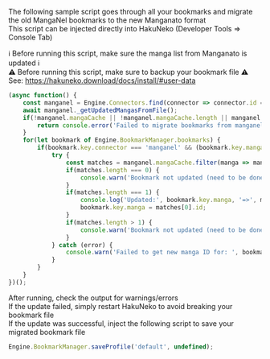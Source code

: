 The following sample script goes through all your bookmarks and migrate the old MangaNel bookmarks to the new Manganato format  
This script can be injected directly into HakuNeko (Developer Tools => Console Tab)

:information_source: Before running this script, make sure the manga list from Manganato is updated :information_source:  
:warning: Before running this script, make sure to backup your bookmark file :warning:  
See: https://hakuneko.download/docs/install/#user-data

```javascript
(async function() {
    const manganel = Engine.Connectors.find(connector => connector.id === 'manganel');
    await manganel._getUpdatedMangasFromFile();
    if(!manganel.mangaCache || !manganel.mangaCache.length || manganel.mangaCache.some(manga => manga.id.includes('manganelo.com/manga/'))) {
        return console.error('Failed to migrate bookmarks from manganel to manganato! Please synchronize (update) the manga list from manganato with HakuNeko firdt before running this script.');
    }
    for(let bookmark of Engine.BookmarkManager.bookmarks) {
        if(bookmark.key.connector === 'manganel' && (bookmark.key.manga.includes('manganelo.com/manga/') || bookmark.key.manga.startsWith('/manga/'))) {
            try {
                const matches = manganel.mangaCache.filter(manga => manga.title === bookmark.title.manga);
                if(matches.length === 0) {
                    console.warn('Bookmark not updated (need to be done manually in HakuNeko)! No matching manga found for:', bookmark.title.manga);
                }
                if(matches.length === 1) {
                    console.log('Updated:', bookmark.key.manga, '=>', matches[0].id);
                    bookmark.key.manga = matches[0].id;
                }
                if(matches.length > 1) {
                    console.warn('Bookmark not updated (need to be done manually in HakuNeko)! Too many matching mangas found for:', bookmark.title.manga, '=>', matches.map(manga => manga.title).join(' || '));
                }
            } catch (error) {
                console.warn('Failed to get new manga ID for: ', bookmark.key.manga, error);
            }
        }
    }
})();
```

After running, check the output for warnings/errors  
If the update failed, simply restart HakuNeko to avoid breaking your bookmark file  
If the update was successful, inject the following script to save your migrated bookmark file

```javascript
Engine.BookmarkManager.saveProfile('default', undefined);
```
